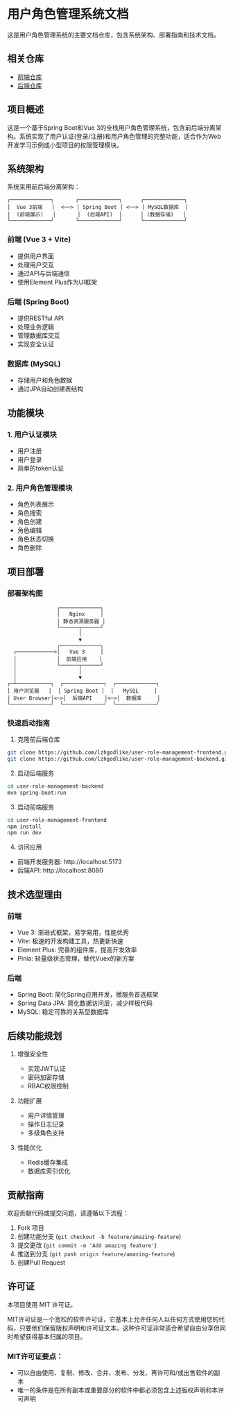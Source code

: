 # 用户角色管理系统文档

这是用户角色管理系统的主要文档仓库，包含系统架构、部署指南和技术文档。

## 相关仓库

* [前端仓库](https://github.com/lzhgodlike/user-role-management-frontend)
* [后端仓库](https://github.com/lzhgodlike/user-role-management-backend)

## 项目概述

这是一个基于Spring Boot和Vue 3的全栈用户角色管理系统，包含前后端分离架构。系统实现了用户认证(登录/注册)和用户角色管理的完整功能，适合作为Web开发学习示例或小型项目的权限管理模块。

## 系统架构

系统采用前后端分离架构：

```
┌─────────────┐       ┌─────────────┐      ┌─────────────┐
│  Vue 3前端   │  <──> │ Spring Boot │ <──> │ MySQL数据库  │
│  (前端展示)   │       │  (后端API)  │      │ (数据存储)   │
└─────────────┘       └─────────────┘      └─────────────┘
```

### 前端 (Vue 3 + Vite)
- 提供用户界面
- 处理用户交互
- 通过API与后端通信
- 使用Element Plus作为UI框架

### 后端 (Spring Boot)
- 提供RESTful API
- 处理业务逻辑
- 管理数据库交互
- 实现安全认证

### 数据库 (MySQL)
- 存储用户和角色数据
- 通过JPA自动创建表结构

## 功能模块

### 1. 用户认证模块
- 用户注册
- 用户登录
- 简单的token认证

### 2. 用户角色管理模块
- 角色列表展示
- 角色搜索
- 角色创建
- 角色编辑
- 角色状态切换
- 角色删除

## 项目部署

### 部署架构图
```
                ┌─────────────┐
                │   Nginx     │
                │ 静态资源服务器 │
                └──────┬──────┘
                       │
                       ▼
                ┌─────────────┐
  ┌────────────>│   Vue 3     │
  │             │  前端应用    │
  │             └──────┬──────┘
  │                    │
  │                    ▼
┌─┴───────────┐  ┌─────────────┐  ┌─────────────┐
│ 用户浏览器   │  │ Spring Boot │  │   MySQL     │
│ User Browser│<─>│  后端API    │<─>│  数据库     │
└─────────────┘  └─────────────┘  └─────────────┘
```

### 快速启动指南

1. 克隆前后端仓库
```bash
git clone https://github.com/lzhgodlike/user-role-management-frontend.git
git clone https://github.com/lzhgodlike/user-role-management-backend.git
```

2. 启动后端服务
```bash
cd user-role-management-backend
mvn spring-boot:run
```

3. 启动前端服务
```bash
cd user-role-management-frontend
npm install
npm run dev
```

4. 访问应用
- 前端开发服务器: http://localhost:5173
- 后端API: http://localhost:8080

## 技术选型理由

### 前端
- Vue 3: 渐进式框架，易学易用，性能优秀
- Vite: 极速的开发构建工具，热更新快速
- Element Plus: 完善的组件库，提高开发效率
- Pinia: 轻量级状态管理，替代Vuex的新方案

### 后端
- Spring Boot: 简化Spring应用开发，微服务首选框架
- Spring Data JPA: 简化数据访问层，减少样板代码
- MySQL: 稳定可靠的关系型数据库

## 后续功能规划

1. 增强安全性
   - 实现JWT认证
   - 密码加密存储
   - RBAC权限控制

2. 功能扩展
   - 用户详情管理
   - 操作日志记录
   - 多级角色支持

3. 性能优化
   - Redis缓存集成
   - 数据库索引优化

## 贡献指南

欢迎贡献代码或提交问题，请遵循以下流程：

1. Fork 项目
2. 创建功能分支 (`git checkout -b feature/amazing-feature`)
3. 提交更改 (`git commit -m 'Add amazing feature'`)
4. 推送到分支 (`git push origin feature/amazing-feature`)
5. 创建Pull Request

## 许可证

本项目使用 MIT 许可证。

MIT许可证是一个宽松的软件许可证，它基本上允许任何人以任何方式使用您的代码，只要他们保留版权声明和许可证文本。这种许可证非常适合希望自由分享但同时希望获得基本归属的项目。

### MIT许可证要点：
- 可以自由使用、复制、修改、合并、发布、分发、再许可和/或出售软件的副本
- 唯一的条件是在所有副本或重要部分的软件中都必须包含上述版权声明和本许可声明
